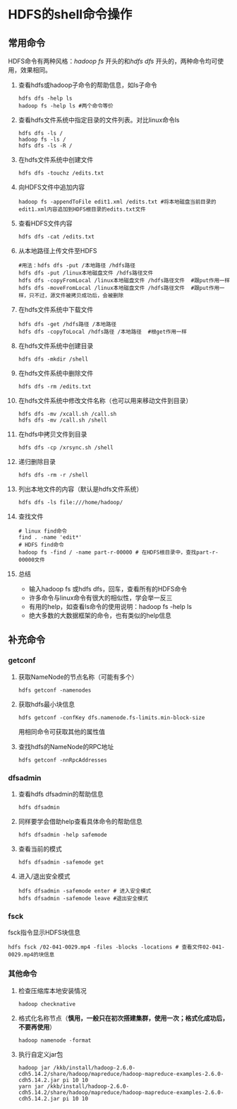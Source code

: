 # HDFS的shell命令操作
## 常用命令
HDFS命令有两种风格：*hadoop fs* 开头的和*hdfs dfs* 开头的，两种命令均可使用，效果相同。

1. 查看hdfs或hadoop子命令的帮助信息，如ls子命令

    ```shell
    hdfs dfs -help ls
    hadoop fs -help ls #两个命令等价
    ```

2. 查看hdfs文件系统中指定目录的文件列表。对比linux命令ls

    ```shell
    hdfs dfs -ls /
    hadoop fs -ls /
    hdfs dfs -ls -R /
    ```

3. 在hdfs文件系统中创建文件

    ```shell
    hdfs dfs -touchz /edits.txt
    ```

4. 向HDFS文件中追加内容

    ```shell
    hadoop fs -appendToFile edit1.xml /edits.txt #将本地磁盘当前目录的edit1.xml内容追加到HDFS根目录的edits.txt文件
    ```

5. 查看HDFS文件内容

    ```shell
    hdfs dfs -cat /edits.txt
    ```

6. 从本地路径上传文件至HDFS

    ```shell
    #用法：hdfs dfs -put /本地路径 /hdfs路径
    hdfs dfs -put /linux本地磁盘文件 /hdfs路径文件
    hdfs dfs -copyFromLocal /linux本地磁盘文件 /hdfs路径文件  #跟put作用一样
    hdfs dfs -moveFromLocal /linux本地磁盘文件 /hdfs路径文件  #跟put作用一样，只不过，源文件被拷贝成功后，会被删除
    ```

7. 在hdfs文件系统中下载文件

    ```shell
    hdfs dfs -get /hdfs路径 /本地路径
    hdfs dfs -copyToLocal /hdfs路径 /本地路径  #根get作用一样
    ```

8. 在hdfs文件系统中创建目录

    ```shell
    hdfs dfs -mkdir /shell
    ```

9. 在hdfs文件系统中删除文件

    ```shell
    hdfs dfs -rm /edits.txt
    ```

10. 在hdfs文件系统中修改文件名称（也可以用来移动文件到目录）

    ```shell
    hdfs dfs -mv /xcall.sh /call.sh
    hdfs dfs -mv /call.sh /shell
    ```

11. 在hdfs中拷贝文件到目录

    ```shell
    hdfs dfs -cp /xrsync.sh /shell
    ```

12. 递归删除目录

    ```shell
    hdfs dfs -rm -r /shell
    ```

13. 列出本地文件的内容（默认是hdfs文件系统）

    ```shell
    hdfs dfs -ls file:///home/hadoop/
    ```

14. 查找文件

    ```shell
    # linux find命令
    find . -name 'edit*'
    # HDFS find命令
    hadoop fs -find / -name part-r-00000 # 在HDFS根目录中，查找part-r-00000文件
    ```

15. 总结
    * 输入hadoop fs 或hdfs dfs，回车，查看所有的HDFS命令
    * 许多命令与linux命令有很大的相似性，学会举一反三
    * 有用的help，如查看ls命令的使用说明：hadoop fs -help ls
    * 绝大多数的大数据框架的命令，也有类似的help信息
    
## 补充命令

### getconf

1. 获取NameNode的节点名称（可能有多个）

    ```shell
    hdfs getconf -namenodes
    ```

2. 获取hdfs最小块信息

    ```shell
    hdfs getconf -confKey dfs.namenode.fs-limits.min-block-size
    ```

    用相同命令可获取其他的属性值
3. 查找hdfs的NameNode的RPC地址

    ```shell
    hdfs getconf -nnRpcAddresses
    ```

### dfsadmin

1. 查看hdfs dfsadmin的帮助信息

    ```shell
    hdfs dfsadmin
    ```

2. 同样要学会借助help查看具体命令的帮助信息

    ```shell
    hdfs dfsadmin -help safemode
    ```

3. 查看当前的模式

    ```shell
    hdfs dfsadmin -safemode get
    ```

4. 进入/退出安全模式

    ```shell
    hdfs dfsadmin -safemode enter # 进入安全模式
    hdfs dfsadmin -safemode leave #退出安全模式
    ``` 

### fsck

fsck指令显示HDFS块信息

```shell
hdfs fsck /02-041-0029.mp4 -files -blocks -locations # 查看文件02-041-0029.mp4的块信息
```

### 其他命令

1. 检查压缩库本地安装情况

    ```shell
    hadoop checknative
    ```

2. 格式化名称节点（**慎用，一般只在初次搭建集群，使用一次；格式化成功后，不要再使用**）

    ```shell
    hadoop namenode -format
    ```

3. 执行自定义jar包

    ```shell
    hadoop jar /kkb/install/hadoop-2.6.0-cdh5.14.2/share/hadoop/mapreduce/hadoop-mapreduce-examples-2.6.0-cdh5.14.2.jar pi 10 10
    yarn jar /kkb/install/hadoop-2.6.0-cdh5.14.2/share/hadoop/mapreduce/hadoop-mapreduce-examples-2.6.0-cdh5.14.2.jar pi 10 10
    ```
